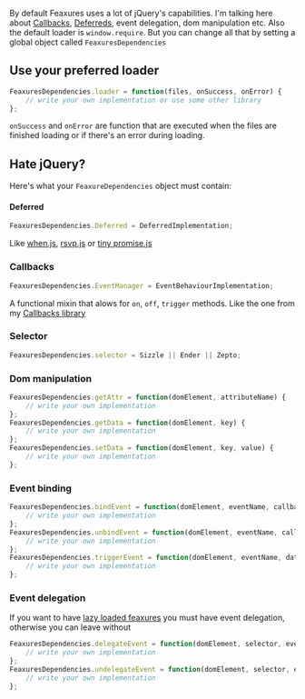 By default Feaxures uses a lot of jQuery's capabilities. I'm talking here about [Callbacks](http://api.jquery.com/jQuery.Callbacks/‎), [Deferreds](http://api.jquery.com/jQuery.Deferred/‎), event delegation, dom manipulation etc. Also the default loader is <code>window.require</code>. But you can change all that by setting a global object called <code>FeaxuresDependencies</code>

## Use your preferred loader

```js
FeaxuresDependencies.loader = function(files, onSuccess, onError) {
	// write your own implementation or use some other library
};
```
<code>onSuccess</code> and <code>onError</code> are function that are executed when the files are finished loading or if there's an error during loading.

## Hate jQuery?

Here's what your <code>FeaxureDependencies</code> object must contain:

#### Deferred
```js
FeaxuresDependencies.Deferred = DeferredImplementation;
```
Like [when.js](https://github.com/cujojs/when), [rsvp.js](https://github.com/tildeio/rsvp.js) or [tiny promise.js](https://gist.github.com/814052/690a6b41dc8445479676b347f1ed49f4fd0b1637)

### Callbacks
```js
FeaxuresDependencies.EventManager = EventBehaviourImplementation;
```
A functional mixin that alows for <code>on</code>, <code>off</code>, <code>trigger</code> methods. Like the one from my [Callbacks library](https://github.com/adrianmiu/callbacks)

### Selector
```js
FeaxuresDependencies.selector = Sizzle || Ender || Zepto;
```

### Dom manipulation
```js
FeaxuresDependencies.getAttr = function(domElement, attributeName) {
	// write your own implementation
};
FeaxuresDependencies.getData = function(domElement, key) {
	// write your own implementation
};
FeaxuresDependencies.setData = function(domElement, key, value) {
	// write your own implementation
};
```

### Event binding
```js
FeaxuresDependencies.bindEvent = function(domElement, eventName, callback) {
	// write your own implementation
};
FeaxuresDependencies.unbindEvent = function(domElement, eventName, callback) {
	// write your own implementation
};
FeaxuresDependencies.triggerEvent = function(domElement, eventName, data) {
	// write your own implementation
};
```

### Event delegation
If you want to have [lazy loaded feaxures](Lazy_loaded_feaxures) you must have event delegation, otherwise you can leave without
```js
FeaxuresDependencies.delegateEvent = function(domElement, selector, eventName, callback) {
	// write your own implementation
};
FeaxuresDependencies.undelegateEvent = function(domElement, selector, eventName, callback) {
	// write your own implementation
};
```
